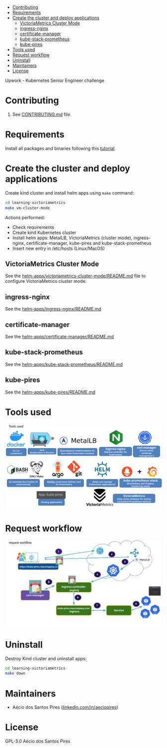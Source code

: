 <!-- TOC -->

- [Contributing](#contributing)
- [Requirements](#requirements)
- [Create the cluster and deploy applications](#create-the-cluster-and-deploy-applications)
  - [VictoriaMetrics Cluster Mode](#victoriametrics-cluster-mode)
  - [ingress-nginx](#ingress-nginx)
  - [certificate-manager](#certificate-manager)
  - [kube-stack-prometheus](#kube-stack-prometheus)
  - [kube-pires](#kube-pires)
- [Tools used](#tools-used)
- [Request workflow](#request-workflow)
- [Uninstall](#uninstall)
- [Maintainers](#maintainers)
- [License](#license)

<!-- TOC -->

Upwork - Kubernetes Senior Engineer challenge

# Contributing

1. See [CONTRIBUTING.md](CONTRIBUTING.md) file.

# Requirements

Install all packages and binaries following this [tutorial](REQUIREMENTS.md).

# Create the cluster and deploy applications

Create kind cluster and install helm apps using ``make`` command:

```bash
cd learning-victoriametrics
make vm-cluster-mode
```

Actions performed:

- Check requirements
- Create kind Kubernetes cluster
- Install helm apps: MetalLB, VictoriaMetrics (cluster mode), ingress-nginx, certificate-manager, kube-pires and kube-stack-prometheus
- Insert new entry in /etc/hosts (Linux/MacOS)

## VictoriaMetrics Cluster Mode

See the [helm-apps/victoriametrics-cluster-mode/README.md](victoriametrics-cluster-mode/README.md) file to configure VictoriaMetrics cluster mode.

## ingress-nginx

See the [helm-apps/ingress-nginx/README.md](helm-apps/ingress-nginx/README.md)

## certificate-manager

See the [helm-apps/certificate-manager/README.md](helm-apps/certificate-manager/README.md)

## kube-stack-prometheus

See the [helm-apps/kube-stack-prometheus/README.md](helm-apps/kube-stack-prometheus/README.md)

## kube-pires

See the [helm-apps/kube-pires/README.md](helm-apps/kube-pires/README.md)

# Tools used

![tools-used](images/tools-used.png)

# Request workflow

![request-workflow](images/request-workflow.png)

# Uninstall

Destroy Kind cluster and uninstall apps:

```bash
cd learning-victoriametrics
make down
```

# Maintainers

- Aécio dos Santos Pires ([linkedin.com/in/aeciopires](https://www.linkedin.com/in/aeciopires/?locale=en_US))

# License

GPL-3.0 Aécio dos Santos Pires
